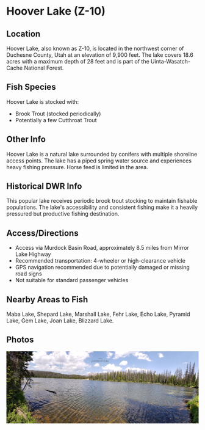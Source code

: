 # Hoover Lake (Z-10)

## Location
Hoover Lake, also known as Z-10, is located in the northwest corner of Duchesne County, Utah at an elevation of 9,900 feet. The lake covers 18.6 acres with a maximum depth of 28 feet and is part of the Uinta-Wasatch-Cache National Forest.

## Fish Species
Hoover Lake is stocked with:
- Brook Trout (stocked periodically)
- Potentially a few Cutthroat Trout

## Other Info
Hoover Lake is a natural lake surrounded by conifers with multiple shoreline access points. The lake has a piped spring water source and experiences heavy fishing pressure. Horse feed is limited in the area.

## Historical DWR Info
This popular lake receives periodic brook trout stocking to maintain fishable populations. The lake's accessibility and consistent fishing make it a heavily pressured but productive fishing destination.

## Access/Directions
- Access via Murdock Basin Road, approximately 8.5 miles from Mirror Lake Highway
- Recommended transportation: 4-wheeler or high-clearance vehicle
- GPS navigation recommended due to potentially damaged or missing road signs
- Not suitable for standard passenger vehicles

## Nearby Areas to Fish
Maba Lake, Shepard Lake, Marshall Lake, Fehr Lake, Echo Lake, Pyramid Lake, Gem Lake, Joan Lake, Blizzard Lake.

## Photos
![Hoover Lake Uintas](../photos/hoover-lake.jpg)